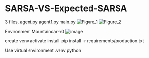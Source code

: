 # SARSA-VS-Expected-SARSA
3 files, agent.py agent1.py main.py 
![Figure_1](https://user-images.githubusercontent.com/24397487/223570855-64dbea98-f2a4-4edd-aead-396d813aa203.png)
![Figure_2](https://user-images.githubusercontent.com/24397487/223570879-192b6a62-7095-4803-9ddb-7d47697364c4.png)



Environment Mountaincar-v0 
![image](https://user-images.githubusercontent.com/24397487/223571095-a8d09dd3-ccc1-48b0-b642-0c31cde8f563.png)

create venv 
activate
install: pip install -r requirements/production.txt

Use virtual environment  .venv python  
